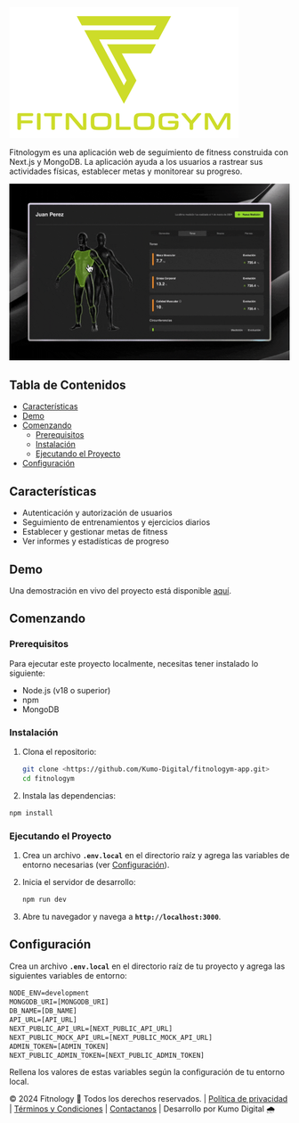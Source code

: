 ![](/docs/assets/transparent-logo+type-brand@512.png)

Fitnologym es una aplicación web de seguimiento de fitness construida con Next.js y MongoDB. La aplicación ayuda a los usuarios a rastrear sus actividades físicas, establecer metas y monitorear su progreso.

![](/docs/assets/fitnologym-loop.gif)

## Tabla de Contenidos

- [Características](#caracter%C3%ADsticas)
- [Demo](#demo)
- [Comenzando](#comenzando)
  - [Prerequisitos](#prerequisitos)
  - [Instalación](#instalaci%C3%B3n)
  - [Ejecutando el Proyecto](#ejecutando-el-proyecto)
- [Configuración](#configuraci%C3%B3n)

## Características

- Autenticación y autorización de usuarios
- Seguimiento de entrenamientos y ejercicios diarios
- Establecer y gestionar metas de fitness
- Ver informes y estadísticas de progreso

## Demo

Una demostración en vivo del proyecto está disponible [aquí](https://app.fitnologym.com.ar/).

## Comenzando

### Prerequisitos

Para ejecutar este proyecto localmente, necesitas tener instalado lo siguiente:

- Node.js (v18 o superior)
- npm
- MongoDB

### Instalación

1. Clona el repositorio:

   ```bash
   git clone <https://github.com/Kumo-Digital/fitnologym-app.git>
   cd fitnologym
   ```

2. Instala las dependencias:

```bash
npm install
```

### **Ejecutando el Proyecto**

1. Crea un archivo **`.env.local`** en el directorio raíz y agrega las variables de entorno necesarias (ver [Configuración](#configuraci%C3%B3n)).
2. Inicia el servidor de desarrollo:

   ```bash
   npm run dev
   ```

3. Abre tu navegador y navega a **`http://localhost:3000`**.

## **Configuración**

Crea un archivo **`.env.local`** en el directorio raíz de tu proyecto y agrega las siguientes variables de entorno:

```env
NODE_ENV=development
MONGODB_URI=[MONGODB_URI]
DB_NAME=[DB_NAME]
API_URL=[API_URL]
NEXT_PUBLIC_API_URL=[NEXT_PUBLIC_API_URL]
NEXT_PUBLIC_MOCK_API_URL=[NEXT_PUBLIC_MOCK_API_URL]
ADMIN_TOKEN=[ADMIN_TOKEN]
NEXT_PUBLIC_ADMIN_TOKEN=[NEXT_PUBLIC_ADMIN_TOKEN]

```

Rellena los valores de estas variables según la configuración de tu entorno local.

© 2024 Fitnology 💚 Todos los derechos reservados. | [Política de privacidad](https://app.fitnologym.com.ar/politica-de-privacidad) | [Términos y Condiciones](https://app.fitnologym.com.ar/terminos-y-condiciones) | [Contactanos](https://app.fitnologym.com.ar/contacto) | Desarrollo por Kumo Digital 🌧
